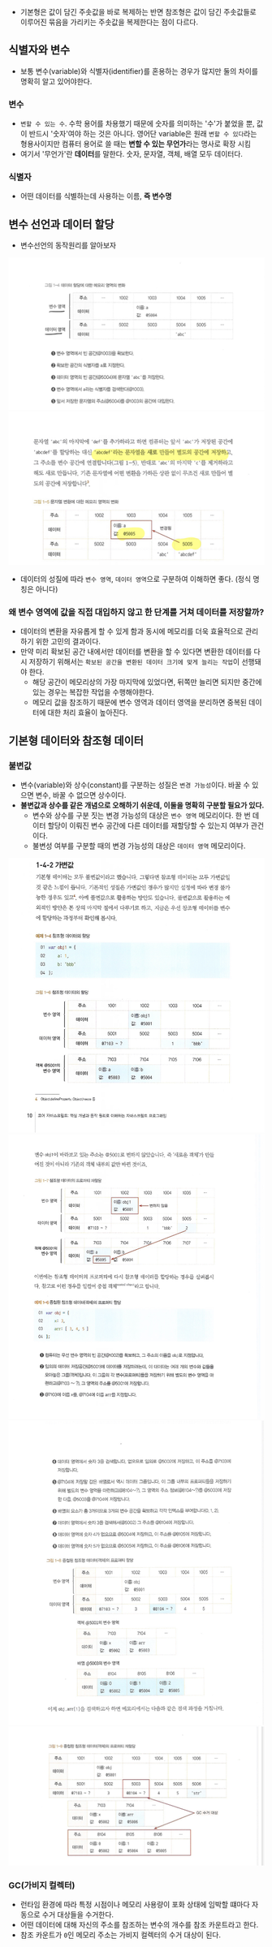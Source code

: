 - 기본형은 값이 담긴 주솟값을 바로 복제하는 반면 참조형은 값이 담긴 주솟값들로 이루어진 묶음을 가리키는 주솟값을 복제한다는 점이 다르다.

## 식별자와 변수

- 보통 변수(variable)와 식별자(identifier)를 혼용하는 경우가 많지만 둘의 차이를 명확히 알고 있어야한다.

### 변수

- `변할 수 있는 수`. 수학 용어를 차용했기 때문에 숫자를 의미하는 '수'가 붙었을 뿐, 값이 반드시 '숫자'여야 하는 것은 아니다. 영어단 variable은 원래 `변할 수 있다`라는 형용사이지만 컴퓨터 용어로 쓸 때는 **변할 수 있는 무언가**라는 명사로 확장 시킴
- 여기서 '무언가'란 **데이터**를 말한다. 숫자, 문자열, 객체, 배열 모두 데이터다.

### 식별자

- 어떤 데이터를 식별하는데 사용하는 이름, **즉 변수명**

## 변수 선언과 데이터 할당

- 변수선언의 동작원리를 알아보자

![데이터할당1](../image/01.데이터타입/데이터할당1.png)
![데이터할당2](../image/01.데이터타입/데이터할당2.png)

- 데이터의 성질에 따라 `변수 영역`, `데이터 영역`으로 구분하여 이해하면 좋다. (정식 명칭은 아니다)

### 왜 변수 영역에 값을 직접 대입하지 않고 한 단계를 거쳐 데이터를 저장할까?

- 데이터의 변환을 자유롭게 할 수 있게 함과 동시에 메모리를 더욱 효율적으로 관리하기 위한 고민의 결과이다.
- 만약 미리 확보된 공간 내에서만 데이터를 변환을 할 수 있다면 변환한 데이터를 다시 저장하기 위해서는 `확보된 공간을 변환된 데이터 크기에 맞게 늘리는 작업`이 선행돼야 한다.
  - 해당 공간이 메모리상의 가장 마지막에 있었다면, 뒤쪽만 늘리면 되지만 중간에 있는 경우는 복잡한 작업을 수행해야한다.
  - 메모리 값을 참조하기 때문에 변수 영역과 데이터 영역을 분리하면 중복된 데이터에 대한 처리 효율이 높아진다.

## 기본형 데이터와 참조형 데이터

### 불변값

- 변수(variable)와 상수(constant)를 구분하는 성질은 `변경 가능성`이다. 바꿀 수 있으면 변수, 바꿀 수 없으면 상수이다.
- **불변값과 상수를 같은 개념으로 오해하기 쉬운데, 이둘을 명확히 구분할 필요가 있다.**
  - 변수와 상수를 구분 짓는 변경 가능성의 대상은 `변수 영역` 메모리이다. 한 번 데이터 할당이 이뤄진 변수 공간에 다른 데이터를 재할당할 수 있는지 여부가 관건이다.
  - 불변성 여부를 구분할 때의 변경 가능성의 대상은 `데이터 영역` 메모리이다.

![가변값1](../image/01.데이터타입/가변값1.png)
![가변값2](../image/01.데이터타입/가변값2.png)
![가변값3](../image/01.데이터타입/가변값3.png)
![가변값4](../image/01.데이터타입/가변값4.png)

### GC(가비지 컬렉터)

- 런타임 환경에 따라 특정 시점이나 메모리 사용량이 포화 상태에 임박할 떄마다 자동으로 수거 대상들을 수거한다.
- 어떤 데이터에 대해 자신의 주소를 참조하는 변수의 개수를 참조 카운트라고 한다.
- 참조 카운트가 `0`인 메모리 주소는 가비지 컬렉터의 수거 대상이 된다.